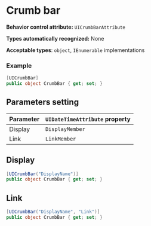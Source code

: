 # Crumb bar

**Behavior control attribute:**  `UICrumbBarAttribute`

**Types automatically recognized:** None

**Acceptable types**: `object`, `IEnumerable` implementations

### Example
```csharp
[UICrumbBar]
public object CrumbBar { get; set; }
```

## Parameters setting

| Parameter | `UIDateTimeAttribute` property | 
| -----------|:------------- 
| Display | `DisplayMember` |
| Link | `LinkMember` |

## Display

```csharp
[UICrumbBar("DisplayName")]
public object CrumbBar { get; set; }
```

## Link

```csharp
[UICrumbBar("DisplayName", "Link")]
public object CrumbBar { get; set; }
```